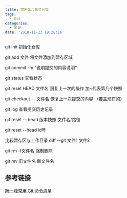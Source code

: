 ```yaml
---
title: 常用Git命令合集
tags:
  - Git
categories:
  - 笔记
date: '2018-11-23 19:28:16'
---
```


<Boxx/>

git init   初始化仓库

git add 文件   将文件添加到暂存区域

git commit -m "说明提交的内容说明"

git status  查看状态

git reset HEAD 文件名   回复上一次的操作 加~代表第几个快照

git checkout -- 文件名  恢复上一次提交的内容  （覆盖现在的）

git log 查看提交历史记录

git reset  -- head 版本快照  文件名/路径

git reset --head id号

比较暂存区与工作目录 diff --git 文件1 文件2

git rm  -f文件名  强制删除 

git mv 旧文件名  新文件名

## 参考链接
[阮一峰常用 Git 命令清单](https://www.ruanyifeng.com/blog/2015/12/git-cheat-sheet.html "常用 Git 命令清单")

<Vssue :title="$title" />